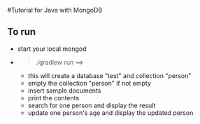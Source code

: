 #Tutorial for Java with MongoDB

## To run
* start your local mongod
* > ./gradlew run ==>
   *  this will create a database "test" and collection "person"
   *  empty the collection "person" if not empty
   *  insert sample documents
   *  print the contents
   *  search for one person and display the result
   *  update one person's age and display the updated person